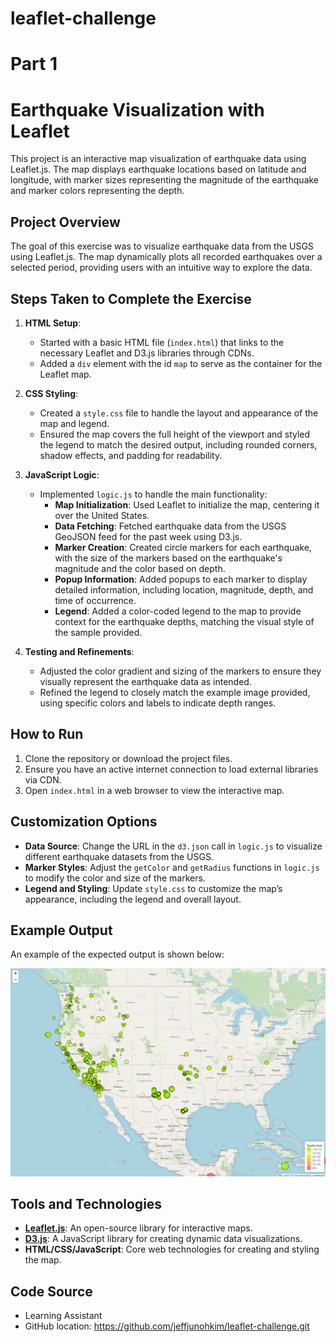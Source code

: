 # leaflet-challenge

# Part 1
# Earthquake Visualization with Leaflet

This project is an interactive map visualization of earthquake data using Leaflet.js. The map displays earthquake locations based on latitude and longitude, with marker sizes representing the magnitude of the earthquake and marker colors representing the depth.

## Project Overview

The goal of this exercise was to visualize earthquake data from the USGS using Leaflet.js. The map dynamically plots all recorded earthquakes over a selected period, providing users with an intuitive way to explore the data.


## Steps Taken to Complete the Exercise

1. **HTML Setup**:
    - Started with a basic HTML file (`index.html`) that links to the necessary Leaflet and D3.js libraries through CDNs.
    - Added a `div` element with the id `map` to serve as the container for the Leaflet map.

2. **CSS Styling**:
    - Created a `style.css` file to handle the layout and appearance of the map and legend.
    - Ensured the map covers the full height of the viewport and styled the legend to match the desired output, including rounded corners, shadow effects, and padding for readability.

3. **JavaScript Logic**:
    - Implemented `logic.js` to handle the main functionality:
        - **Map Initialization**: Used Leaflet to initialize the map, centering it over the United States.
        - **Data Fetching**: Fetched earthquake data from the USGS GeoJSON feed for the past week using D3.js.
        - **Marker Creation**: Created circle markers for each earthquake, with the size of the markers based on the earthquake's magnitude and the color based on depth.
        - **Popup Information**: Added popups to each marker to display detailed information, including location, magnitude, depth, and time of occurrence.
        - **Legend**: Added a color-coded legend to the map to provide context for the earthquake depths, matching the visual style of the sample provided.

4. **Testing and Refinements**:
    - Adjusted the color gradient and sizing of the markers to ensure they visually represent the earthquake data as intended.
    - Refined the legend to closely match the example image provided, using specific colors and labels to indicate depth ranges.

## How to Run

1. Clone the repository or download the project files.
2. Ensure you have an active internet connection to load external libraries via CDN.
3. Open `index.html` in a web browser to view the interactive map.

## Customization Options

- **Data Source**: Change the URL in the `d3.json` call in `logic.js` to visualize different earthquake datasets from the USGS.
- **Marker Styles**: Adjust the `getColor` and `getRadius` functions in `logic.js` to modify the color and size of the markers.
- **Legend and Styling**: Update `style.css` to customize the map’s appearance, including the legend and overall layout.

## Example Output

An example of the expected output is shown below:

![Example Map](static/images/output.png)

## Tools and Technologies

- **[Leaflet.js](https://leafletjs.com/)**: An open-source library for interactive maps.
- **[D3.js](https://d3js.org/)**: A JavaScript library for creating dynamic data visualizations.
- **HTML/CSS/JavaScript**: Core web technologies for creating and styling the map.

## Code Source
- Learning Assistant
- GitHub location: https://github.com/jeffjunohkim/leaflet-challenge.git
  